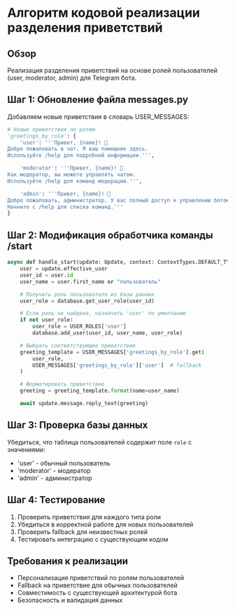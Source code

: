 # Алгоритм кодовой реализации разделения приветствий

## Обзор
Реализация разделения приветствий на основе ролей пользователей (user, moderator, admin) для Telegram бота.

## Шаг 1: Обновление файла messages.py
Добавляем новые приветствия в словарь USER_MESSAGES:

```python
# Новые приветствия по ролям
'greetings_by_role': {
    'user': '''Привет, {name}! 👋
Добро пожаловать в чат. Я ваш помощник здесь.
Используйте /help для подробной информации.''',

    'moderator': '''Привет, {name}! 👋
Как модератор, вы можете управлять чатом.
Используйте /help для команд модерации.''',

    'admin': '''Привет, {name}! 👋
Добро пожаловать, администратор. У вас полный доступ к управлению ботом.
Начните с /help для списка команд.'''
}
```

## Шаг 2: Модификация обработчика команды /start

```python
async def handle_start(update: Update, context: ContextTypes.DEFAULT_TYPE) -> None:
    user = update.effective_user
    user_id = user.id
    user_name = user.first_name or "пользователь"

    # Получить роль пользователя из базы данных
    user_role = database.get_user_role(user_id)

    # Если роль не найдена, назначить 'user' по умолчанию
    if not user_role:
        user_role = USER_ROLES['user']
        database.add_user(user_id, user_name, user_role)

    # Выбрать соответствующее приветствие
    greeting_template = USER_MESSAGES['greetings_by_role'].get(
        user_role,
        USER_MESSAGES['greetings_by_role']['user']  # fallback
    )

    # Форматировать приветствие
    greeting = greeting_template.format(name=user_name)

    await update.message.reply_text(greeting)
```

## Шаг 3: Проверка базы данных
Убедиться, что таблица пользователей содержит поле `role` с значениями:
- 'user' - обычный пользователь
- 'moderator' - модератор
- 'admin' - администратор

## Шаг 4: Тестирование
1. Проверить приветствия для каждого типа роли
2. Убедиться в корректной работе для новых пользователей
3. Проверить fallback для неизвестных ролей
4. Тестировать интеграцию с существующим кодом

## Требования к реализации
- Персонализация приветствий по ролям пользователей
- Fallback на приветствие для обычных пользователей
- Совместимость с существующей архитектурой бота
- Безопасность и валидация данных